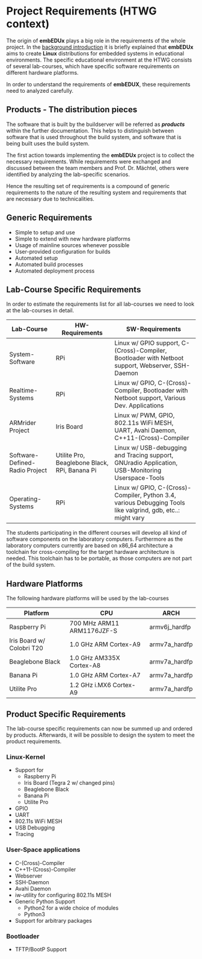 # Project Requirements (HTWG context)
The origin of **embEDUx** plays a big role in the requirements of the whole
project. In the [background introduction](background.md) it is briefly explained
that **embEDUx** aims to create **Linux** distributions for embedded systems in
educational environments. The specific educational environment at the HTWG
consists of several lab-courses, which have specific software requirements on
different hardware platforms.

In order to understand the requirements of **embEDUX**, these requirements need
to analyzed carefully.

## Products - The distribution pieces
The software that is built by the buildserver will be
referred as ***products*** within the further documentation. This helps to
distinguish between software that is used throughout the build system, and
software that is being built uses the build system.

The first action towards implementing the **embEDUx** project is to collect the
necessary requirements. While requirements were exchanged and discussed between
the team members and Prof. Dr. Mächtel, others were identified by analyzing the
lab-specific scenarios.

Hence the resulting set of requirements is a compound of generic requirements to
the nature of the resulting system and requirements that are necessary due to
technicalities.

## Generic Requirements
* Simple to setup and use
* Simple to extend with new hardware platforms
* Usage of mainline sources whenever possible
* User-provided configuration for builds
* Automated setup
* Automated build processes
* Automated deployment process


## Lab-Course Specific Requirements
In order to estimate the requirements list for all lab-courses we need to look
at the lab-courses in detail. 

Lab-Course | HW-Requirements | SW-Requirements
--- | --- | ---
System-Software | RPi | Linux w/ GPIO support, C-(Cross)-Compiler, Bootloader with Netboot support, Webserver, SSH-Daemon
Realtime-Systems | RPi | Linux w/ GPIO, C-(Cross)-Compiler, Bootloader with Netboot support, Various Dev. Applications
ARMrider Project | Iris Board | Linux w/ PWM, GPIO, 802.11s WiFi MESH, UART, Avahi Daemon, C++11-(Cross)-Compiler 
Software-Defined-Radio Project | Utilite Pro, Beaglebone Black, RPi, Banana Pi | Linux w/ USB-debugging and Tracing support, GNUradio Application, USB-Monitoring Userspace-Tools
Operating-Systems | RPi | Linux w/ GPIO, C-(Cross)-Compiler, Python 3.4, various Debugging Tools like valgrind, gdb, etc..: might vary

The students participating in the different courses will develop all kind of
software components on the laboratory computers. Furthermore as the laboratory
computers currently are based on x86_64 architecture a toolchain for
cross-compiling for the target hardware architecture is needed. This toolchain
has to be portable, as those computers are not part of the build system. 

## Hardware Platforms
The following hardware platforms will be used by the lab-courses

Platform | CPU | ARCH 
--- | --- | --- 
Raspberry Pi |  700 MHz ARM11 ARM1176JZF-S  | armv6j_hardfp
Iris Board w/ Colobri T20 | 1.0 GHz ARM Cortex-A9 | armv7a_hardfp 
Beaglebone Black | 1.0 GHz AM335X Cortex-A8 | armv7a_hardfp 
Banana Pi | 1.0  GHz ARM Cortex-A7 | armv7a_hardfp 
Utilite Pro | 1.2 GHz i.MX6 Cortex-A9 | armv7a_hardfp

## Product Specific Requirements
The lab-course specific requirements can now be summed up and ordered by
products. Afterwards, it will be possible to design the system to meet the
product requirements.

### Linux-Kernel
* Support for
    * Raspberry Pi
    * Iris Board (Tegra 2 w/ changed pins)
    * Beaglebone Black
    * Banana Pi
    * Utilite Pro
* GPIO
* UART
* 802.11s WiFi MESH
* USB Debugging
* Tracing

### User-Space applications
* C-(Cross)-Compiler
* C++11-(Cross)-Compiler
* Webserver
* SSH-Daemon
* Avahi Daemon
* iw-utility for configuring 802.11s MESH
* Generic Python Support
    * Python2 for a wide choice of modules
    * Python3 
* Support for arbitrary packages

### Bootloader
* TFTP/BootP Support


